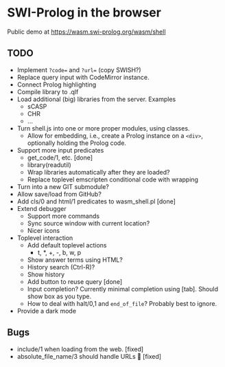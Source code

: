 # SWI-Prolog in the browser

Public demo at https://wasm.swi-prolog.org/wasm/shell

## TODO

 - Implement `?code=` and `?url=` (copy SWISH?)
 - Replace query input with CodeMirror instance.
 - Connect Prolog highlighting
 - Compile library to .qlf
 - Load additional (big) libraries from the server.  Examples
   - sCASP
   - CHR
   - ...
 - Turn shell.js into one or more proper modules, using classes.
   - Allow for embedding, i.e., create a Prolog instance on a
     `<div>`, optionally holding the Prolog code.
 - Support more input predicates
   - get_code/1, etc.						[done]
   - library(readutil)
   - Wrap libraries automatically after they are loaded?
   - Replace toplevel emscripten conditional code with wrapping
 - Turn into a new GIT submodule?
 - Allow save/load from GitHub?
 - Add cls/0 and html/1 predicates to wasm_shell.pl		[done]
 - Extend debugger
   - Support more commands
   - Sync source window with current location?
   - Nicer icons
 - Toplevel interaction
   - Add default toplevel actions
     - t, *, +, -, b, w, p
   - Show answer terms using HTML?
   - History search (Ctrl-R)?
   - Show history
   - Add button to reuse query					[done]
   - Input completion?  Currently minimal completion using
     [tab].  Should show box as you type.
   - How to deal with halt/0,1 and `end_of_file`?  Probably
     best to ignore.
 - Provide a dark mode

## Bugs

 - include/1 when loading from the web.				[fixed]
 - absolute_file_name/3 should handle URLs			[fixed]
